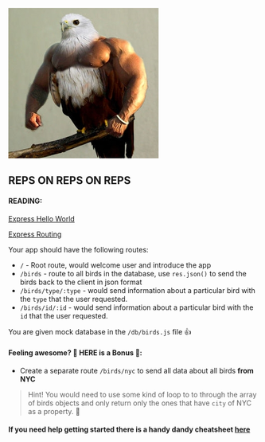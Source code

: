 ![pumped bird](../img/reps.jpg)

## REPS ON REPS ON REPS


#### READING:
[Express Hello World](http://expressjs.com/en/starter/hello-world.html)

[Express Routing](http://expressjs.com/en/starter/basic-routing.html)


Your app should have the following routes:

* `/` - Root route, would welcome user and introduce the app
* `/birds` - route to all birds in the database, use `res.json()` to send the birds back to the client in json format
* `/birds/type/:type` - would send information about a particular bird with the `type` that the user requested.
* `/birds/id/:id` - would send information about a particular bird with the `id` that the user requested.

You are given mock database in the `/db/birds.js` file :thumbsup:

#### Feeling awesome? 💪 HERE is a **Bonus** 🎉:
* Create a separate route `/birds/nyc` to send all data about all birds **from NYC**
> Hint! You would need to use some kind of loop to to through the array of birds objects and only return only the ones that have `city` of NYC as a property. :tada:

#### If you need help getting started there is a handy dandy cheatsheet [here](../cheatsheet.md)
